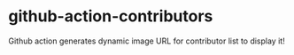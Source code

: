 # github-action-contributors
Github action generates dynamic image URL for contributor list to display it!
